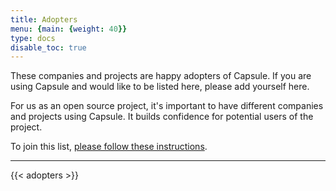 ```yaml
---
title: Adopters
menu: {main: {weight: 40}}
type: docs
disable_toc: true
---
```


These companies and projects are happy adopters of Capsule. If you are using Capsule and would like to be listed here, please add yourself here.

For us as an open source project, it's important to have different companies and projects using Capsule. It builds confidence for potential users of the project.

To join this list, [please follow these instructions](/project/contributions/adoption/#adding-yourself).

---

{{< adopters >}}